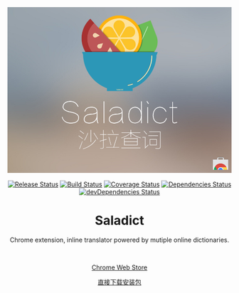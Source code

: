 <p align="center">
  <a href="https://chrome.google.com/webstore/detail/%E6%B2%99%E6%8B%89%E6%9F%A5%E8%AF%8D/cdonnmffkdaoajfknoeeecmchibpmkmg" target="_blank"><img src="saladict.jpg" /></a>
</p>

<p align="center">
  <a href="https://github.com/Crimx/crx-saladict/releases"><img src="https://img.shields.io/github/release/Crimx/crx-saladict.svg" alt="Release Status" style="max-width:100%;"></a>
  <a href="https://travis-ci.org/Crimx/crx-saladict?branch=dev"><img src="https://travis-ci.org/Crimx/crx-saladict.svg?branch=dev" alt="Build Status" style="max-width:100%;"></a>
  <a href="https://coveralls.io/github/Crimx/crx-saladict?branch=dev"><img src="https://coveralls.io/repos/Crimx/crx-saladict/badge.svg?branch=dev&service=github" alt="Coverage Status" style="max-width:100%;"></a>
  <a href="https://github.com/Crimx/crx-saladict"><img src="https://david-dm.org/Crimx/crx-saladict.svg" style="max-width:100%;" alt="Dependencies Status"></a>
  <a href="https://github.com/Crimx/crx-saladict"><img src="https://img.shields.io/david/dev/Crimx/crx-saladict.svg" alt="devDependencies Status" style="max-width:100%;"></a>
</p>

<h1 align="center">Saladict</h1>

<p align="center">Chrome extension, inline translator powered by mutiple online dictionaries.</p>

<br>

<p align="center">
  <a href="https://chrome.google.com/webstore/detail/%E6%B2%99%E6%8B%89%E6%9F%A5%E8%AF%8D/cdonnmffkdaoajfknoeeecmchibpmkmg" target="_blank">Chrome Web Store</a>
</p>

<p align="center">
  <a href="https://github.com/Crimx/crx-saladict/releases/download/4.0.0/saladict.crx" target="_blank">直接下载安装包</a>
</p>
